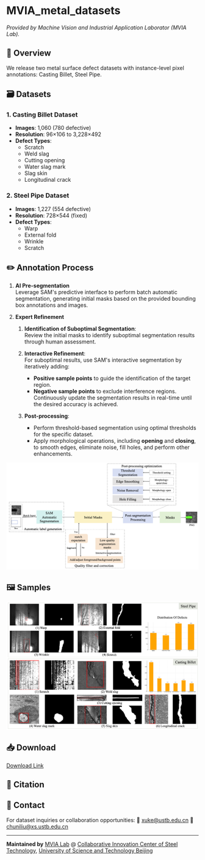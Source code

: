 # MVIA_metal_datasets
*Provided by Machine Vision and Industrial Application Laborator (MVIA Lab).*

## 📌 Overview
We release two metal surface defect datasets with instance-level pixel annotations: Casting Billet, Steel Pipe.

## 🗃️ Datasets
### 1. Casting Billet Dataset
- **Images**: 1,060 (780 defective)
- **Resolution**: 96×106 to 3,228×492
- **Defect Types**:
  - Scratch
  - Weld slag 
  - Cutting opening
  - Water slag mark
  - Slag skin
  - Longitudinal crack

### 2. Steel Pipe Dataset
- **Images**: 1,227 (554 defective) 
- **Resolution**: 728×544 (fixed)
- **Defect Types**:
  - Warp
  - External fold
  - Wrinkle 
  - Scratch

## ✏️ Annotation Process

1. **AI Pre-segmentation**  
   Leverage SAM's predictive interface to perform batch automatic segmentation, generating initial masks based on the provided bounding box annotations and images.

2. **Expert Refinement**  
   1. **Identification of Suboptimal Segmentation**:  
      Review the initial masks to identify suboptimal segmentation results through human assessment.

   2. **Interactive Refinement**:  
      For suboptimal results, use SAM's interactive segmentation by iteratively adding:  
      - **Positive sample points** to guide the identification of the target region.  
      - **Negative sample points** to exclude interference regions.  
      Continuously update the segmentation results in real-time until the desired accuracy is achieved.

   3. **Post-processing**:  
      - Perform threshold-based segmentation using optimal thresholds for the specific dataset.  
      - Apply morphological operations, including **opening** and **closing**, to smooth edges, eliminate noise, fill holes, and perform other enhancements.

![Label Process](samples/label_process.png)

## 🖼️ Samples
![Dataset Samples](samples/datasets.png)

## 📥 Download
[Download Link](https://pan.baidu.com/s/1uYLvkAdRHw3TKjiJIHuO1A?pwd=uk4f)

## 📜 Citation

## 📧 Contact
For dataset inquiries or collaboration opportunities:  📧 [xuke@ustb.edu.cn](mailto:xuke@ustb.edu.cn) 📧 [chuniliu@xs.ustb.edu.cn](mailto:chuniliu@xs.ustb.edu.cn)

---

**Maintained by** [MVIA Lab](https://cicst.ustb.edu.cn/rcpy/yjsds/bssds1/2d415f8ca1f54cc6abafe9b7c10ba665.htm) @ [Collaborative Innovation Center of Steel Technology](https://cicst.ustb.edu.cn/), [University of Science and Technology Beijing](https://www.ustb.edu.cn)

